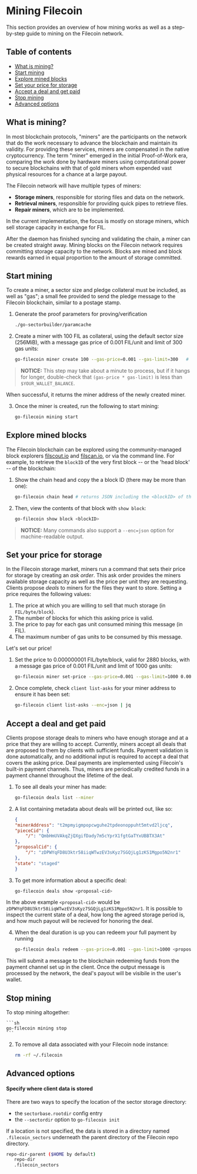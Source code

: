 # Mining Filecoin

This section provides an overview of how mining works as well as a step-by-step guide to mining on the Filecoin network.

## Table of contents

* [What is mining?](#what-is-mining)
* [Start mining](#start-mining)
* [Explore mined blocks](#explore-mined-blocks)
* [Set your price for storage](#set-your-price-for-storage)
* [Accept a deal and get paid](#accept-a-deal-and-get-paid)
* [Stop mining](#stop-mining)
* [Advanced options](#advanced-options)

## <div id="what-is-mining" />What is mining?

In most blockchain protocols, "miners" are the participants on the network that do the work necessary to advance the blockchain and maintain its validity. For providing these services, miners are compensated in the native cryptocurrency. The term "miner" emerged in the initial Proof-of-Work era, comparing the work done by hardware miners using computational power to secure blockchains with that of gold miners whom expended vast physical resources for a chance at a large payout. 

<!--
One key difference between Proof-of-Work systems (such as Bitcoin) and Filecoin is that Filecoin is designed to generate a native token as. More specifically, in the case of Filecoin, miners secure the network by computing proofs of storage and the overall purpose of the network is for miners to provide storage to other users. Contrast this to Bitcoin, in which miners secure the network by computing wasteful proofs of work, while the overall purposes of the network are transactions and store-of-value.-->

The Filecoin network will have multiple types of miners:
* **Storage miners**, responsible for storing files and data on the network.
* **Retrieval miners**, responsible for providing quick pipes to retrieve files.
* **Repair miners**, which are to be implemented.

In the current implementation, the focus is mostly on storage miners, which sell storage capacity in exchange for FIL.

After the daemon has finished syncing and validating the chain, a miner can be created straight away. Mining blocks on the Filecoin network requires committing storage capacity to the network. Blocks are mined and block rewards earned in equal proportion to the amount of storage committed.

## Start mining

To create a miner, a sector size and pledge collateral must be included, as well as "gas"; a small fee provided to send the pledge message to the Filecoin blockchain, similar to a postage stamp.

1. Generate the proof parameters for proving/verification

   ```sh
   ./go-sectorbuilder/paramcache
   ```

2. Create a miner with 100 FIL as collateral, using the default sector size (256MiB), with a message gas price of 0.001 FIL/unit and limit of 300 gas units:

    ```sh
    go-filecoin miner create 100 --gas-price=0.001 --gas-limit=300   # this may take a minute
    ```
    
  > **NOTICE:** This step may take about a minute to process, but if it hangs for longer, double-check that `(gas-price * gas-limit)` is less than `$YOUR_WALLET_BALANCE`.
  
When successful, it returns the miner address of the newly created miner.

3. Once the miner is created, run the following to start mining:

    ```sh
    go-filecoin mining start
    ```

## Explore mined blocks

The Filecoin blockchain can be explored using the community-managed block explorers [filscout.io](https://filscout.io) and [filscan.io](filscan.io), or via the command line.  For example, to retrieve the `blockID` of the very first block -- or the 'head block' -- of the blockchain:

1. Show the chain head and copy the a block ID (there may be more than one):
    ```sh    
    go-filecoin chain head # returns JSON including the <blockID> of the chain head
    ```
1. Then, view the contents of that block with `show block`:
    ```sh    
    go-filecoin show block <blockID>
    ```

  > **NOTICE:** Many commands also support a `--enc=json` option for machine-readable output.

## Set your price for storage

In the Filecoin storage market, miners run a command that sets their price for storage by creating an *ask order*. This ask order provides the miners available storage capacity as well as the price per unit they are requesting. Clients propose *deals* to miners for the files they want to store. Setting a price requires the following values:

1. The price at which you are willing to sell that much storage (in `FIL/byte/block`).
2. The number of blocks for which this asking price is valid.
3. The price to pay for each gas unit consumed mining this message (in FIL).
4. The maximum number of gas units to be consumed by this message.

Let's set our price!

1. Set the price to 0.000000001 FIL/byte/block, valid for 2880 blocks, with a message gas price of 0.001 FIL/unit and limit of 1000 gas units:
    ```sh
    go-filecoin miner set-price --gas-price=0.001 --gas-limit=1000 0.000000001 2880
    ```
2. Once complete, check `client list-asks` for your miner address to ensure it has been set:
    ```sh
    go-filecoin client list-asks --enc=json | jq
    ```

## Accept a deal and get paid

Clients propose storage deals to miners who have enough storage and at a price that they are willing to accept.  Currently, miners accept all deals that are proposed to them by clients with sufficient funds. Payment validation is done automatically, and no additional input is required to accept a deal that covers the asking price.  Deal payments are implemented using Filecoin's built-in payment channels. Thus, miners are periodically credited funds in a payment channel throughout the lifetime of the deal.

1. To see all deals your miner has made:
	```sh
	go-filecoin deals list --miner
	```
2. A list containing metadata about deals will be printed out, like so:
	```json
	{
	"minerAddress": "t2mpmyigmpopcwguhe2tpdeonoppuht5mtvd2ljcq",
	"pieceCid": {
		"/": "QmbHmUVAkqZjQXgifDady7m5cYprX1fgtGaTYxUBBTX3At"
	},
	"proposalCid": {
		"/": "zDPWYqFD8U3ktr58iiqWTwzEV3sKyz7SGQjLg1zKS1Mgpo5N2nr1"
	},
	"state": "staged"
	}
	```

3. To get more information about a specific deal:
	```sh
	go-filecoin deals show <proposal-cid>
	```  
	
In the above example `<proposal-cid>` would be `zDPWYqFD8U3ktr58iiqWTwzEV3sKyz7SGQjLg1zKS1Mgpo5N2nr1`. It is possible to inspect the current state of a deal, how long the agreed storage period is, and how much payout will be recieved for honoring the deal.

4. When the deal duration is up you can redeem your full payment by running
	```sh
	go-filecoin deals redeem --gas-price=0.001 --gas-limit=1000 <proposal-cid>
	```
	
This will submit a message to the blockchain redeeming funds from the payment channel set up in the client.  Once the output message is processed by the network, the deal's payout will be visibile in the user's wallet.

## Stop mining

To stop mining altogether:

	```sh
	go-filecoin mining stop
	```

2. To remove all data associated with your Filecoin node instance:

	```sh
	rm -rf ~/.filecoin
	```

## Advanced options

#### Specify where client data is stored
There are two ways to specify the location of the sector storage directory:
* the `sectorbase.rootdir` config entry
* the `--sectordir` option to `go-filecoin init`

If a location is not specified, the data is stored in a directory named `.filecoin_sectors` underneath the parent directory of the Filecoin repo directory.

```sh
repo-dir-parent ($HOME by default)
   repo-dir
   .filecoin_sectors
```
